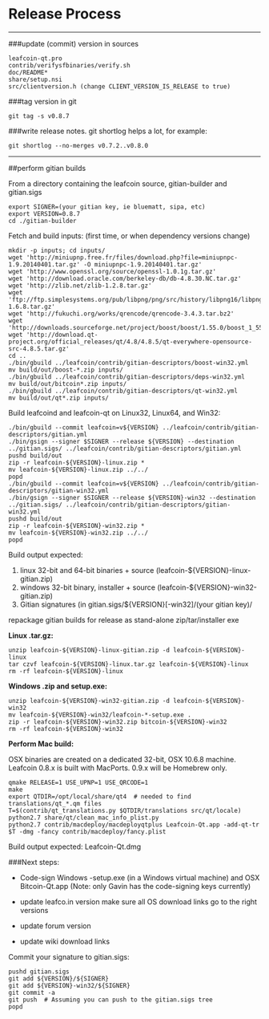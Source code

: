 Release Process
====================

* * *

###update (commit) version in sources


	leafcoin-qt.pro
	contrib/verifysfbinaries/verify.sh
	doc/README*
	share/setup.nsi
	src/clientversion.h (change CLIENT_VERSION_IS_RELEASE to true)

###tag version in git

	git tag -s v0.8.7

###write release notes. git shortlog helps a lot, for example:

	git shortlog --no-merges v0.7.2..v0.8.0

* * *

##perform gitian builds

 From a directory containing the leafcoin source, gitian-builder and gitian.sigs
  
	export SIGNER=(your gitian key, ie bluematt, sipa, etc)
	export VERSION=0.8.7
	cd ./gitian-builder

 Fetch and build inputs: (first time, or when dependency versions change)

	mkdir -p inputs; cd inputs/
	wget 'http://miniupnp.free.fr/files/download.php?file=miniupnpc-1.9.20140401.tar.gz' -O miniupnpc-1.9.20140401.tar.gz'
	wget 'http://www.openssl.org/source/openssl-1.0.1g.tar.gz'
	wget 'http://download.oracle.com/berkeley-db/db-4.8.30.NC.tar.gz'
	wget 'http://zlib.net/zlib-1.2.8.tar.gz'
	wget 'ftp://ftp.simplesystems.org/pub/libpng/png/src/history/libpng16/libpng-1.6.8.tar.gz'
	wget 'http://fukuchi.org/works/qrencode/qrencode-3.4.3.tar.bz2'
	wget 'http://downloads.sourceforge.net/project/boost/boost/1.55.0/boost_1_55_0.tar.bz2'
	wget 'http://download.qt-project.org/official_releases/qt/4.8/4.8.5/qt-everywhere-opensource-src-4.8.5.tar.gz'
	cd ..
	./bin/gbuild ../leafcoin/contrib/gitian-descriptors/boost-win32.yml
	mv build/out/boost-*.zip inputs/
	./bin/gbuild ../leafcoin/contrib/gitian-descriptors/deps-win32.yml
	mv build/out/bitcoin*.zip inputs/
	./bin/gbuild ../leafcoin/contrib/gitian-descriptors/qt-win32.yml
	mv build/out/qt*.zip inputs/

 Build leafcoind and leafcoin-qt on Linux32, Linux64, and Win32:
  
	./bin/gbuild --commit leafcoin=v${VERSION} ../leafcoin/contrib/gitian-descriptors/gitian.yml
	./bin/gsign --signer $SIGNER --release ${VERSION} --destination ../gitian.sigs/ ../leafcoin/contrib/gitian-descriptors/gitian.yml
	pushd build/out
	zip -r leafcoin-${VERSION}-linux.zip *
	mv leafcoin-${VERSION}-linux.zip ../../
	popd
	./bin/gbuild --commit leafcoin=v${VERSION} ../leafcoin/contrib/gitian-descriptors/gitian-win32.yml
	./bin/gsign --signer $SIGNER --release ${VERSION}-win32 --destination ../gitian.sigs/ ../leafcoin/contrib/gitian-descriptors/gitian-win32.yml
	pushd build/out
	zip -r leafcoin-${VERSION}-win32.zip *
	mv leafcoin-${VERSION}-win32.zip ../../
	popd

  Build output expected:

  1. linux 32-bit and 64-bit binaries + source (leafcoin-${VERSION}-linux-gitian.zip)
  2. windows 32-bit binary, installer + source (leafcoin-${VERSION}-win32-gitian.zip)
  3. Gitian signatures (in gitian.sigs/${VERSION}[-win32]/(your gitian key)/

repackage gitian builds for release as stand-alone zip/tar/installer exe

**Linux .tar.gz:**

	unzip leafcoin-${VERSION}-linux-gitian.zip -d leafcoin-${VERSION}-linux
	tar czvf leafcoin-${VERSION}-linux.tar.gz leafcoin-${VERSION}-linux
	rm -rf leafcoin-${VERSION}-linux

**Windows .zip and setup.exe:**

	unzip leafcoin-${VERSION}-win32-gitian.zip -d leafcoin-${VERSION}-win32
	mv leafcoin-${VERSION}-win32/leafcoin-*-setup.exe .
	zip -r leafcoin-${VERSION}-win32.zip bitcoin-${VERSION}-win32
	rm -rf leafcoin-${VERSION}-win32

**Perform Mac build:**

  OSX binaries are created on a dedicated 32-bit, OSX 10.6.8 machine.
  Leafcoin 0.8.x is built with MacPorts.  0.9.x will be Homebrew only.

	qmake RELEASE=1 USE_UPNP=1 USE_QRCODE=1
	make
	export QTDIR=/opt/local/share/qt4  # needed to find translations/qt_*.qm files
	T=$(contrib/qt_translations.py $QTDIR/translations src/qt/locale)
	python2.7 share/qt/clean_mac_info_plist.py
	python2.7 contrib/macdeploy/macdeployqtplus Leafcoin-Qt.app -add-qt-tr $T -dmg -fancy contrib/macdeploy/fancy.plist

 Build output expected: Leafcoin-Qt.dmg

###Next steps:

* Code-sign Windows -setup.exe (in a Windows virtual machine) and
  OSX Bitcoin-Qt.app (Note: only Gavin has the code-signing keys currently)

* update leafco.in version
  make sure all OS download links go to the right versions

* update forum version

* update wiki download links

Commit your signature to gitian.sigs:

	pushd gitian.sigs
	git add ${VERSION}/${SIGNER}
	git add ${VERSION}-win32/${SIGNER}
	git commit -a
	git push  # Assuming you can push to the gitian.sigs tree
	popd
